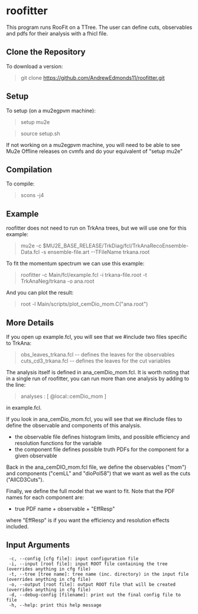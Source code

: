 # roofitter
This program runs RooFit on a TTree. The user can define cuts, observables and pdfs for their analysis with a fhicl file.

## Clone the Repository
To download a version:
> git clone https://github.com/AndrewEdmonds11/roofitter.git

## Setup
To setup (on a mu2egpvm machine):
> setup mu2e

> source setup.sh

If not working on a mu2egpvm machine, you will need to be able to see Mu2e Offline releases on cvmfs and do your equivalent of "setup mu2e"

## Compilation
To compile:
> scons -j4

## Example
roofitter does not need to run on TrkAna trees, but we will use one for this example:
> mu2e -c $MU2E_BASE_RELEASE/TrkDiag/fcl/TrkAnaRecoEnsemble-Data.fcl -s ensemble-file.art --TFileName trkana.root

To fit the momentum spectrum we can use this example:
> roofitter -c Main/fcl/example.fcl -i trkana-file.root -t TrkAnaNeg/trkana -o ana.root

And you can plot the result:
> root -l  Main/scripts/plot_cemDio_mom.C\(\"ana.root\"\)

## More Details
If you open up example.fcl, you will see that we #include two files specific to TrkAna:
> obs_leaves_trkana.fcl -- defines the leaves for the observables
> cuts_cd3_trkana.fcl -- defines the leaves for the cut variables

The analysis itself is defined in ana_cemDio_mom.fcl. It is worth noting that in a single run of roofitter, you can run more than one analysis by adding to the line:
> analyses : [ @local::cemDio_mom ]

in example.fcl.

If you look in ana_cemDio_mom.fcl, you will see that we #include files to define the observable and components of this analysis. 
 * the observable file defines histogram limits, and possible efficiency and resolution functions for the variable
 * the component file defines possible truth PDFs for the component for a given observable

Back in the ana_cemDIO_mom.fcl file, we define the observables ("mom") and components ("cemLL" and "dioPol58") that we want as well as the cuts ("AllCD3Cuts").

Finally, we define the full model that we want to fit. Note that the PDF names for each component are:
 * true PDF name + observable + "EffResp"

where "EffResp" is if you want the efficiency and resolution effects included.

## Input Arguments
     -c, --config [cfg file]: input configuration file
     -i, --input [root file]: input ROOT file containing the tree (overrides anything in cfg file)
     -t, --tree [tree name]: tree name (inc. directory) in the input file (overrides anything in cfg file)
     -o, --output [root file]: output ROOT file that will be created (overrides anything in cfg file)
     -d, --debug-config [filename]: print out the final config file to file
     -h, --help: print this help message

